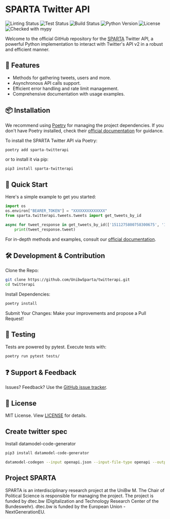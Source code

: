 # SPARTA Twitter API

![Linting Status](https://github.com/UnibwSparta/twitterapi/actions/workflows/linting.yaml/badge.svg)
![Test Status](https://github.com/UnibwSparta/twitterapi/actions/workflows/test.yaml/badge.svg)
![Build Status](https://github.com/UnibwSparta/twitterapi/actions/workflows/publish.yaml/badge.svg)
![Python Version](https://img.shields.io/badge/python-3.10%2B-blue)
![License](https://img.shields.io/badge/license-MIT-green)
![Checked with mypy](https://www.mypy-lang.org/static/mypy_badge.svg)

Welcome to the official GitHub repository for the [SPARTA](https://dtecbw.de/sparta) Twitter API, a powerful Python implementation to interact with Twitter's API v2 in a robust and efficient manner.

## 🚀 Features

- Methods for gathering tweets, users and more.
- Asynchronous API calls support.
- Efficient error handling and rate limit management.
- Comprehensive documentation with usage examples.

## 📦 Installation

We recommend using [Poetry](https://python-poetry.org/docs/) for managing the project dependencies. If you don't have Poetry installed, check their [official documentation](https://python-poetry.org/docs/#installation) for guidance.

To install the SPARTA Twitter API via Poetry:

```bash
poetry add sparta-twitterapi
```

or to install it via pip:

```bash
pip3 install sparta-twitterapi
```

## 📝 Quick Start

Here's a simple example to get you started:

```python
import os
os.environ["BEARER_TOKEN"] = "XXXXXXXXXXXXXX"
from sparta.twitterapi.tweets.tweets import get_tweets_by_id

async for tweet_response in get_tweets_by_id(['1511275800758300675', '1546866845180887040']):
    print(tweet_response.tweet)
```

For in-depth methods and examples, consult our [official documentation](https://unibwsparta.github.io/twitterapi/index.html).

## 🛠 Development & Contribution
Clone the Repo:

```bash
git clone https://github.com/UnibwSparta/twitterapi.git
cd twitterapi
```

Install Dependencies:
```bash
poetry install
```

Submit Your Changes: Make your improvements and propose a Pull Request!

## 🧪 Testing
Tests are powered by pytest. Execute tests with:

```bash
poetry run pytest tests/
```

## ❓ Support & Feedback
Issues? Feedback? Use the [GitHub issue tracker](https://github.com/UnibwSparta/twitterapi/issues).

## 📜 License
MIT License. View [LICENSE](https://github.com/UnibwSparta/twitterapi/blob/main/LICENSE) for details.

## Create twitter spec
Install datamodel-code-generator
```bash
pip3 install datamodel-code-generator
```

```bash
datamodel-codegen --input openapi.json --input-file-type openapi --output model.py --output-model-type pydantic_v2.BaseModel --collapse-root-models --use-double-quotes
```

## Project SPARTA
SPARTA is an interdisciplinary research project at the UniBw M. The Chair of Political Science is responsible for managing the project. The project is funded by dtec.bw (Digitalization and Technology Research Center of the Bundeswehr). dtec.bw is funded by the European Union - NextGenerationEU.
